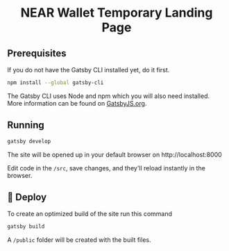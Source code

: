 <h1 align="center">
  NEAR Wallet Temporary Landing Page
</h1>

## Prerequisites

If you do not have the Gatsby CLI installed yet, do it first.

```bash
npm install --global gatsby-cli
```

The Gatsby CLI uses Node and npm which you will also need installed. More information can be found on [GatsbyJS.org](https://www.gatsbyjs.org/tutorial/part-one/).

## Running

```bash
gatsby develop
```

The site will be opened up in your default browser on http://localhost:8000

Edit code in the `/src`, save changes, and they'll reload instantly in the browser.

## 💫 Deploy

To create an optimized build of the site run this command

```bash
gatsby build
```

A `/public` folder will be created with the built files.
